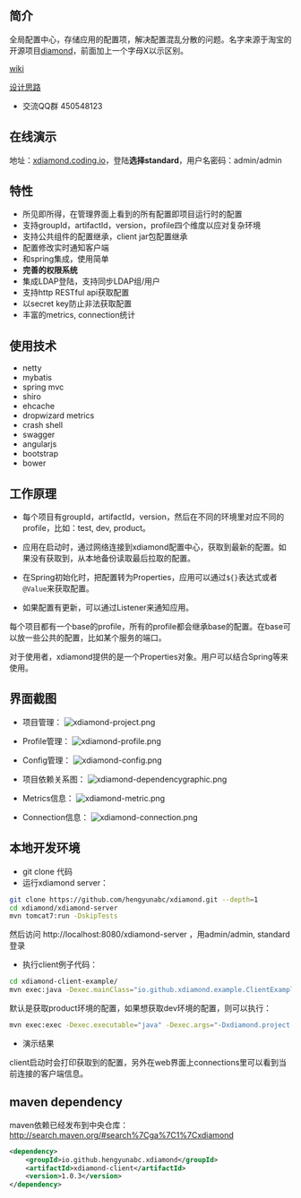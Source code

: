 ﻿

## 简介

全局配置中心，存储应用的配置项，解决配置混乱分散的问题。名字来源于淘宝的开源项目[diamond](http://code.taobao.org/p/diamond/src/ "")，前面加上一个字母X以示区别。

[wiki](https://github.com/hengyunabc/xdiamond/wiki "")

[设计思路](https://github.com/hengyunabc/xdiamond/wiki/%E8%AE%BE%E8%AE%A1%E6%80%9D%E8%B7%AF "")

* 交流QQ群 450548123

## 在线演示
地址：[xdiamond.coding.io](http://xdiamond.coding.io/ "")，登陆**选择standard**，用户名密码：admin/admin


## 特性

* 所见即所得，在管理界面上看到的所有配置即项目运行时的配置
* 支持groupId，artifactId，version，profile四个维度以应对复杂环境
* 支持公共组件的配置继承，client jar包配置继承
* 配置修改实时通知客户端
* 和spring集成，使用简单
* **完善的权限系统**
* 集成LDAP登陆，支持同步LDAP组/用户
* 支持http RESTful api获取配置
* 以secret key防止非法获取配置
* 丰富的metrics, connection统计

## 使用技术

* netty
* mybatis
* spring mvc
* shiro
* ehcache
* dropwizard metrics
* crash shell
* swagger
* angularjs
* bootstrap
* bower


## 工作原理

* 每个项目有groupId，artifactId，version，然后在不同的环境里对应不同的profile，比如：test, dev, product。

* 应用在启动时，通过网络连接到xdiamond配置中心，获取到最新的配置。如果没有获取到，从本地备份读取最后拉取的配置。

* 在Spring初始化时，把配置转为Properties，应用可以通过````${}````表达式或者````@Value````来获取配置。

* 如果配置有更新，可以通过Listener来通知应用。

每个项目都有一个base的profile，所有的profile都会继承base的配置。在base可以放一些公共的配置，比如某个服务的端口。

对于使用者，xdiamond提供的是一个Properties对象。用户可以结合Spring等来使用。

## 界面截图
* 项目管理：
 ![xdiamond-project.png](img/xdiamond-project.png)

* Profile管理：
![xdiamond-profile.png](img/xdiamond-profile.png "")
* Config管理：
![xdiamond-config.png](img/xdiamond-config.png)

* 项目依赖关系图：
![xdiamond-dependencygraphic.png](img/xdiamond-dependencygraphic.png "")
* Metrics信息：
![xdiamond-metric.png](img/xdiamond-metric.png "")
* Connection信息：
![xdiamond-connection.png](img/xdiamond-connection.png "")

## 本地开发环境
* git clone 代码
* 运行xdiamond server：

```bash
git clone https://github.com/hengyunabc/xdiamond.git --depth=1
cd xdiamond/xdiamond-server
mvn tomcat7:run -DskipTests
```
然后访问 http://localhost:8080/xdiamond-server ，用admin/admin, standard登录

* 执行client例子代码：

```bash
cd xdiamond-client-example/
mvn exec:java -Dexec.mainClass="io.github.xdiamond.example.ClientExampleMain"
```
默认是获取product环境的配置，如果想获取dev环境的配置，则可以执行：
```bash
mvn exec:exec -Dexec.executable="java" -Dexec.args="-Dxdiamond.project.profile=dev -classpath %classpath io.github.xdiamond.example.ClientExampleMain"
```
* 演示结果

client启动时会打印获取到的配置，另外在web界面上connections里可以看到当前连接的客户端信息。

## maven dependency

maven依赖已经发布到中央仓库：http://search.maven.org/#search%7Cga%7C1%7Cxdiamond

```xml
<dependency>
    <groupId>io.github.hengyunabc.xdiamond</groupId>
    <artifactId>xdiamond-client</artifactId>
    <version>1.0.3</version>
</dependency>
```
